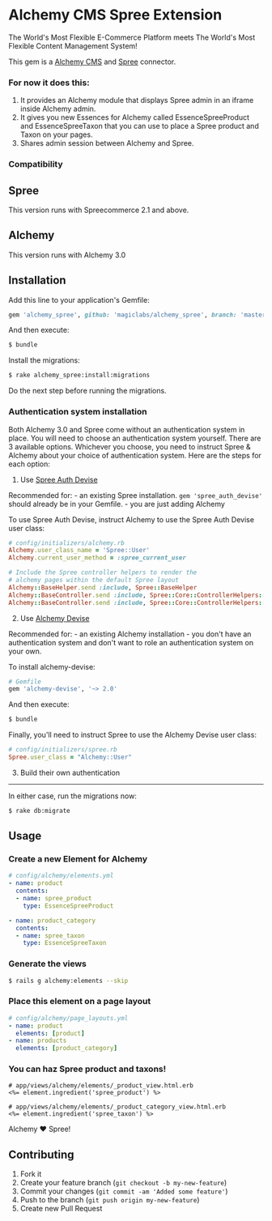 # Alchemy CMS Spree Extension

The World's Most Flexible E-Commerce Platform meets The World's Most Flexible Content Management System!

This gem is a [Alchemy CMS](https://github.com/magiclabs/alchemy_cms) and [Spree](https://github.com/spree/spree) connector.

### For now it does this:

1. It provides an Alchemy module that displays Spree admin in an iframe inside Alchemy admin.
2. It gives you new Essences for Alchemy called EssenceSpreeProduct and EssenceSpreeTaxon that you can use to place a Spree product and Taxon on your pages.
3. Shares admin session between Alchemy and Spree.

### Compatibility

## Spree

This version runs with Spreecommerce 2.1 and above.

## Alchemy

This version runs with Alchemy 3.0

## Installation

Add this line to your application's Gemfile:

```ruby
gem 'alchemy_spree', github: 'magiclabs/alchemy_spree', branch: 'master'
```

And then execute:

```sh
$ bundle
```

Install the migrations:

```sh
$ rake alchemy_spree:install:migrations
```

Do the next step before running the migrations.


### Authentication system installation

Both Alchemy 3.0 and Spree come without an authentication system in place. You will need to choose an authentication system yourself. There are 3 available options. Whichever you choose, you need to instruct Spree & Alchemy about your choice of authentication system. Here are the steps for each option:


1. Use [Spree Auth Devise](https://github.com/spree/spree_auth_devise)

  Recommended for:
    - an existing Spree installation. `gem 'spree_auth_devise'` should already be in your Gemfile.
    - you are just adding Alchemy


  To use Spree Auth Devise, instruct Alchemy to use the Spree Auth Devise user class:

  ```ruby
  # config/initializers/alchemy.rb
  Alchemy.user_class_name = 'Spree::User'
  Alchemy.current_user_method = :spree_current_user

  # Include the Spree controller helpers to render the
  # alchemy pages within the default Spree layout
  Alchemy::BaseHelper.send :include, Spree::BaseHelper
  Alchemy::BaseController.send :include, Spree::Core::ControllerHelpers::Common
  Alchemy::BaseController.send :include, Spree::Core::ControllerHelpers::Store
  ```

2. Use [Alchemy Devise](https://github.com/magiclabs/alchemy-devise)

  Recommended for:
    - an existing Alchemy installation
    - you don't have an authentication system and don't want to role an authentication system on your own.


  To install alchemy-devise:

  ```ruby
  # Gemfile
  gem 'alchemy-devise', '~> 2.0'
  ```

  And then execute:

  ```sh
  $ bundle
  ```

  Finally, you'll need to instruct Spree to use the Alchemy Devise user class:

  ```ruby
  # config/initializers/spree.rb
  Spree.user_class = "Alchemy::User"
  ```

3. Build their own authentication


---

In either case, run the migrations now:

```sh
$ rake db:migrate
```

## Usage

### Create a new Element for Alchemy

```yaml
# config/alchemy/elements.yml
- name: product
  contents:
  - name: spree_product
    type: EssenceSpreeProduct

- name: product_category
  contents:
  - name: spree_taxon
    type: EssenceSpreeTaxon
```

### Generate the views

```sh
$ rails g alchemy:elements --skip
```

### Place this element on a page layout

```yaml
# config/alchemy/page_layouts.yml
- name: product
  elements: [product]
- name: products
  elements: [product_category]
```

### You can haz Spree product and taxons!

```erb
# app/views/alchemy/elements/_product_view.html.erb
<%= element.ingredient('spree_product') %>

# app/views/alchemy/elements/_product_category_view.html.erb
<%= element.ingredient('spree_taxon') %>
```

Alchemy :heart: Spree!

## Contributing

1. Fork it
2. Create your feature branch (`git checkout -b my-new-feature`)
3. Commit your changes (`git commit -am 'Added some feature'`)
4. Push to the branch (`git push origin my-new-feature`)
5. Create new Pull Request
